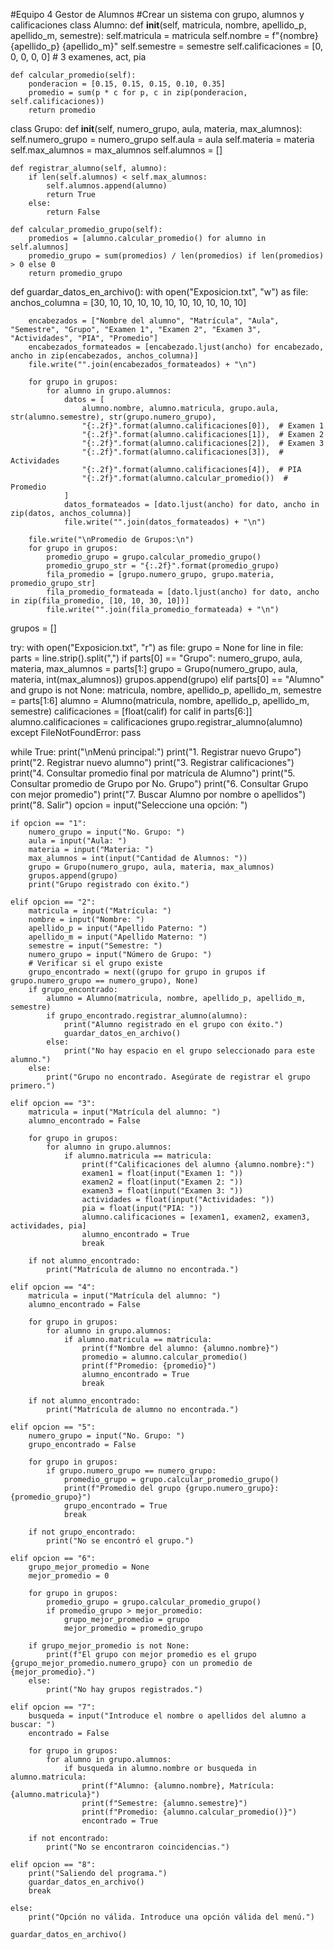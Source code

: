 #Equipo 4 Gestor de Alumnos
#Crear un sistema con grupo, alumnos y calificaciones
class Alumno:
    def __init__(self, matricula, nombre, apellido_p, apellido_m, semestre):
        self.matricula = matricula
        self.nombre = f"{nombre} {apellido_p} {apellido_m}"
        self.semestre = semestre
        self.calificaciones = [0, 0, 0, 0, 0]  # 3 examenes, act, pia

    def calcular_promedio(self):
        ponderacion = [0.15, 0.15, 0.15, 0.10, 0.35]
        promedio = sum(p * c for p, c in zip(ponderacion, self.calificaciones))
        return promedio

class Grupo:
    def __init__(self, numero_grupo, aula, materia, max_alumnos):
        self.numero_grupo = numero_grupo
        self.aula = aula
        self.materia = materia
        self.max_alumnos = max_alumnos
        self.alumnos = []

    def registrar_alumno(self, alumno):
        if len(self.alumnos) < self.max_alumnos:
            self.alumnos.append(alumno)
            return True
        else:
            return False

    def calcular_promedio_grupo(self):
        promedios = [alumno.calcular_promedio() for alumno in self.alumnos]
        promedio_grupo = sum(promedios) / len(promedios) if len(promedios) > 0 else 0
        return promedio_grupo

def guardar_datos_en_archivo():
    with open("Exposicion.txt", "w") as file:
        anchos_columna = [30, 10, 10, 10, 10, 10, 10, 10, 10, 10, 10]

        encabezados = ["Nombre del alumno", "Matrícula", "Aula", "Semestre", "Grupo", "Examen 1", "Examen 2", "Examen 3", "Actividades", "PIA", "Promedio"]
        encabezados_formateados = [encabezado.ljust(ancho) for encabezado, ancho in zip(encabezados, anchos_columna)]
        file.write("".join(encabezados_formateados) + "\n")

        for grupo in grupos:
            for alumno in grupo.alumnos:
                datos = [
                    alumno.nombre, alumno.matricula, grupo.aula, str(alumno.semestre), str(grupo.numero_grupo),
                    "{:.2f}".format(alumno.calificaciones[0]),  # Examen 1
                    "{:.2f}".format(alumno.calificaciones[1]),  # Examen 2
                    "{:.2f}".format(alumno.calificaciones[2]),  # Examen 3
                    "{:.2f}".format(alumno.calificaciones[3]),  # Actividades
                    "{:.2f}".format(alumno.calificaciones[4]),  # PIA
                    "{:.2f}".format(alumno.calcular_promedio())  # Promedio
                ]
                datos_formateados = [dato.ljust(ancho) for dato, ancho in zip(datos, anchos_columna)]
                file.write("".join(datos_formateados) + "\n")

        file.write("\nPromedio de Grupos:\n")
        for grupo in grupos:
            promedio_grupo = grupo.calcular_promedio_grupo()
            promedio_grupo_str = "{:.2f}".format(promedio_grupo)
            fila_promedio = [grupo.numero_grupo, grupo.materia, promedio_grupo_str]
            fila_promedio_formateada = [dato.ljust(ancho) for dato, ancho in zip(fila_promedio, [10, 10, 30, 10])]
            file.write("".join(fila_promedio_formateada) + "\n")
grupos = []

try:
    with open("Exposicion.txt", "r") as file:
        grupo = None
        for line in file:
            parts = line.strip().split(",")
            if parts[0] == "Grupo":
                numero_grupo, aula, materia, max_alumnos = parts[1:]
                grupo = Grupo(numero_grupo, aula, materia, int(max_alumnos))
                grupos.append(grupo)
            elif parts[0] == "Alumno" and grupo is not None:
                matricula, nombre, apellido_p, apellido_m, semestre = parts[1:6]
                alumno = Alumno(matricula, nombre, apellido_p, apellido_m, semestre)
                calificaciones = [float(calif) for calif in parts[6:]]
                alumno.calificaciones = calificaciones
                grupo.registrar_alumno(alumno)
except FileNotFoundError:
    pass


while True:
    print("\nMenú principal:")
    print("1. Registrar nuevo Grupo")
    print("2. Registrar nuevo alumno")
    print("3. Registrar calificaciones")
    print("4. Consultar promedio final por matrícula de Alumno")
    print("5. Consultar promedio de Grupo por No. Grupo")
    print("6. Consultar Grupo con mejor promedio")
    print("7. Buscar Alumno por nombre o apellidos")
    print("8. Salir")
    opcion = input("Seleccione una opción: ")

    if opcion == "1":
        numero_grupo = input("No. Grupo: ")
        aula = input("Aula: ")
        materia = input("Materia: ")
        max_alumnos = int(input("Cantidad de Alumnos: "))
        grupo = Grupo(numero_grupo, aula, materia, max_alumnos)
        grupos.append(grupo)
        print("Grupo registrado con éxito.")

    elif opcion == "2":
        matricula = input("Matrícula: ")
        nombre = input("Nombre: ")
        apellido_p = input("Apellido Paterno: ")
        apellido_m = input("Apellido Materno: ")
        semestre = input("Semestre: ")
        numero_grupo = input("Número de Grupo: ")
        # Verificar si el grupo existe
        grupo_encontrado = next((grupo for grupo in grupos if grupo.numero_grupo == numero_grupo), None)
        if grupo_encontrado:
            alumno = Alumno(matricula, nombre, apellido_p, apellido_m, semestre)
            if grupo_encontrado.registrar_alumno(alumno):
                print("Alumno registrado en el grupo con éxito.")
                guardar_datos_en_archivo() 
            else:
                print("No hay espacio en el grupo seleccionado para este alumno.")
        else:
            print("Grupo no encontrado. Asegúrate de registrar el grupo primero.")

    elif opcion == "3":
        matricula = input("Matrícula del alumno: ")
        alumno_encontrado = False

        for grupo in grupos:
            for alumno in grupo.alumnos:
                if alumno.matricula == matricula:
                    print(f"Calificaciones del alumno {alumno.nombre}:")
                    examen1 = float(input("Examen 1: "))
                    examen2 = float(input("Examen 2: "))
                    examen3 = float(input("Examen 3: "))
                    actividades = float(input("Actividades: "))
                    pia = float(input("PIA: "))
                    alumno.calificaciones = [examen1, examen2, examen3, actividades, pia]
                    alumno_encontrado = True
                    break

        if not alumno_encontrado:
            print("Matrícula de alumno no encontrada.")

    elif opcion == "4":
        matricula = input("Matrícula del alumno: ")
        alumno_encontrado = False

        for grupo in grupos:
            for alumno in grupo.alumnos:
                if alumno.matricula == matricula:
                    print(f"Nombre del alumno: {alumno.nombre}")
                    promedio = alumno.calcular_promedio()
                    print(f"Promedio: {promedio}")
                    alumno_encontrado = True
                    break

        if not alumno_encontrado:
            print("Matrícula de alumno no encontrada.")

    elif opcion == "5":
        numero_grupo = input("No. Grupo: ")
        grupo_encontrado = False

        for grupo in grupos:
            if grupo.numero_grupo == numero_grupo:
                promedio_grupo = grupo.calcular_promedio_grupo()
                print(f"Promedio del grupo {grupo.numero_grupo}: {promedio_grupo}")
                grupo_encontrado = True
                break

        if not grupo_encontrado:
            print("No se encontró el grupo.")

    elif opcion == "6":
        grupo_mejor_promedio = None
        mejor_promedio = 0

        for grupo in grupos:
            promedio_grupo = grupo.calcular_promedio_grupo()
            if promedio_grupo > mejor_promedio:
                grupo_mejor_promedio = grupo
                mejor_promedio = promedio_grupo

        if grupo_mejor_promedio is not None:
            print(f"El grupo con mejor promedio es el grupo {grupo_mejor_promedio.numero_grupo} con un promedio de {mejor_promedio}.")
        else:
            print("No hay grupos registrados.")

    elif opcion == "7":
        busqueda = input("Introduce el nombre o apellidos del alumno a buscar: ")
        encontrado = False

        for grupo in grupos:
            for alumno in grupo.alumnos:
                if busqueda in alumno.nombre or busqueda in alumno.matricula:
                    print(f"Alumno: {alumno.nombre}, Matrícula: {alumno.matricula}")
                    print(f"Semestre: {alumno.semestre}")
                    print(f"Promedio: {alumno.calcular_promedio()}")
                    encontrado = True

        if not encontrado:
            print("No se encontraron coincidencias.")

    elif opcion == "8":
        print("Saliendo del programa.")
        guardar_datos_en_archivo()
        break

    else:
        print("Opción no válida. Introduce una opción válida del menú.")

    guardar_datos_en_archivo()
